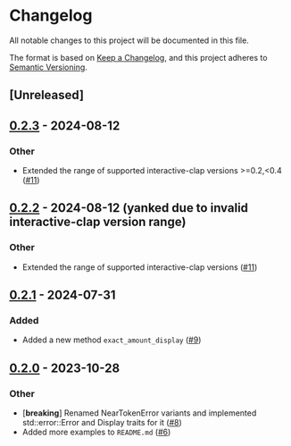 # Changelog
All notable changes to this project will be documented in this file.

The format is based on [Keep a Changelog](https://keepachangelog.com/en/1.0.0/),
and this project adheres to [Semantic Versioning](https://semver.org/spec/v2.0.0.html).

## [Unreleased]

## [0.2.3](https://github.com/near/near-token-rs/compare/v0.2.1...v0.2.3) - 2024-08-12

### Other
- Extended the range of supported interactive-clap versions >=0.2,<0.4 ([#11](https://github.com/near/near-token-rs/pull/11))

## [0.2.2](https://github.com/near/near-token-rs/compare/v0.2.1...v0.2.2) - 2024-08-12 (yanked due to invalid interactive-clap version range)

### Other
- Extended the range of supported interactive-clap versions ([#11](https://github.com/near/near-token-rs/pull/11))

## [0.2.1](https://github.com/near/near-token-rs/compare/v0.2.0...v0.2.1) - 2024-07-31

### Added
- Added a new method `exact_amount_display` ([#9](https://github.com/near/near-token-rs/pull/9))

## [0.2.0](https://github.com/near/near-token-rs/compare/v0.1.0...v0.2.0) - 2023-10-28

### Other
- [**breaking**] Renamed NearTokenError variants and implemented std::error::Error and Display traits for it ([#8](https://github.com/near/near-token-rs/pull/8))
- Added more examples to `README.md` ([#6](https://github.com/near/near-token-rs/pull/6))
